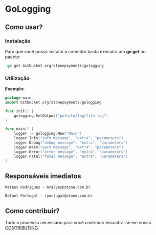 # GoLogging

## Como usar?

### Instalação

Para que você possa instalar o conector basta executar um **go get** no pacote:

```go
 go get bitbucket.org/stonepayments/gologging
```

### Utilização

**Exemplo:**
```go
package main
import bitbucket.org/stonepayments/gologging

func init() {
    gologging.SetOutput("path/to/log/file.log")
}

func main() {
    logger := gologging.New("Main")
    logger.Info("info message", "extra", "parameters")
    logger.Debug("debug message", "extra", "parameters")
    logger.Warn("warn message", "extra", "parameters")
    logger.Error("error message", "extra", "parameters")
    logger.Fatal("fatal message", "extra", "parameters")
}

```

## Responsáveis imediatos

    Mateus Rodrigues - mralves@stone.com.br

    Rafael Portugal - rportugal@stone.com.br


## Como contribuir?

Todo o processo necessário para você contribuir encontra-se em nosso [CONTRIBUTING](https://stonepayments.atlassian.net/wiki/display/RC/Contributing+para+projetos+Go).
